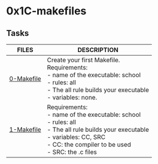 #   0x1C-makefiles
##  Tasks
FILES   |   DESCRIPTION
--------|---------------
[0-Makefile](./0-Makefile)  |   Create your first Makefile. <br> Requirements: <br> -   name of the executable: school <br> -   rules: all <br>     -   The all rule builds your executable <br> -  variables: none.
[1-Makefile](./1-Makefile)  |   Requirements: <br> -    name of the executable: school <br> -   rules: all <br> -   The all rule builds your executable <br> -  variables: CC, SRC <br> -   CC: the compiler to be used <br> -  SRC: the .c files